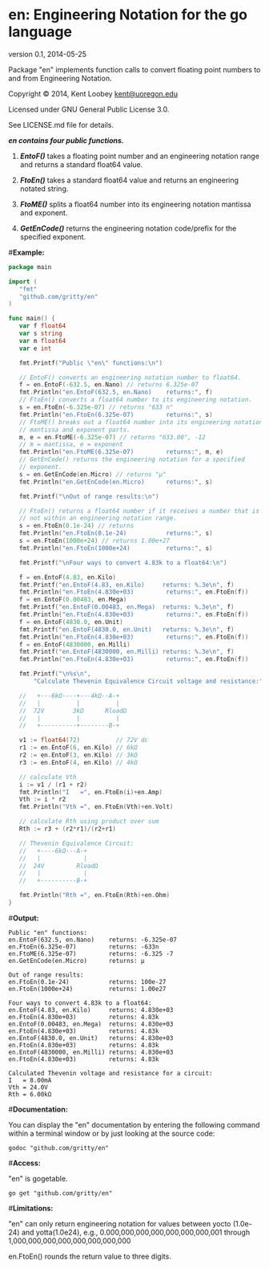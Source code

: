 en: Engineering Notation for the go language
============================================

version 0.1, 2014-05-25

Package "en" implements function calls to convert floating point numbers to and from Engineering Notation.

Copyright © 2014, Kent Loobey <kent@uoregon.edu>

Licensed under GNU General Public License 3.0.

See LICENSE.md file for details.

**_en contains four public functions._**

1. **_EntoF()_** takes a floating point number and an engineering notation range and returns a standard float64 value.

2. **_FtoEn()_** takes a standard float64 value and returns an engineering notated string.

3. **_FtoME()_** splits a float64 number into its engineering notation mantissa and exponent.

4. **_GetEnCode()_** returns the engineering notation code/prefix for the specified exponent.

#**Example:**

 ```go
package main

import (
	"fmt"
	"github.com/gritty/en"
)

func main() {
	var f float64
	var s string
	var m float64
	var e int

	fmt.Printf("Public \"en\" functions:\n")

	// EntoF() converts an engineering notation number to float64.
	f = en.EntoF(-632.5, en.Nano) // returns 6.325e-07
	fmt.Println("en.EntoF(632.5, en.Nano)    returns:", f)
	// FtoEn() converts a float64 number to its engineering notation.
	s = en.FtoEn(-6.325e-07) // returns "633 n"
	fmt.Println("en.FtoEn(6.325e-07)         returns:", s)
	// FtoME() breaks out a float64 number into its engineering notation
	// mantissa and exponent parts.
	m, e = en.FtoME(-6.325e-07) // returns "633.00", -12
	// m = mantissa, e = exponent
	fmt.Println("en.FtoME(6.325e-07)         returns:", m, e)
	// GetEnCode() returns the engineering notation for a specified
	// exponent.
	s = en.GetEnCode(en.Micro) // returns "µ"
	fmt.Println("en.GetEnCode(en.Micro)      returns:", s)

	fmt.Printf("\nOut of range results:\n")

	// FtoEn() returns a float64 number if it receives a number that is
	// not within an engineering notation range.
	s = en.FtoEn(0.1e-24) // returns
	fmt.Println("en.FtoEn(0.1e-24)           returns:", s)
	s = en.FtoEn(1000e+24) // returns 1.00e+27
	fmt.Println("en.FtoEn(1000e+24)          returns:", s)

	fmt.Printf("\nFour ways to convert 4.83k to a float64:\n")

	f = en.EntoF(4.83, en.Kilo)
	fmt.Printf("en.EntoF(4.83, en.Kilo)     returns: %.3e\n", f)
	fmt.Println("en.FtoEn(4.830e+03)         returns:", en.FtoEn(f))
	f = en.EntoF(0.00483, en.Mega)
	fmt.Printf("en.EntoF(0.00483, en.Mega)  returns: %.3e\n", f)
	fmt.Println("en.FtoEn(4.830e+03)         returns:", en.FtoEn(f))
	f = en.EntoF(4830.0, en.Unit)
	fmt.Printf("en.EntoF(4830.0, en.Unit)   returns: %.3e\n", f)
	fmt.Println("en.FtoEn(4.830e+03)         returns:", en.FtoEn(f))
	f = en.EntoF(4830000, en.Milli)
	fmt.Printf("en.EntoF(4830000, en.Milli) returns: %.3e\n", f)
	fmt.Println("en.FtoEn(4.830e+03)         returns:", en.FtoEn(f))

	fmt.Printf("\n%s\n",
		"Calculate Thevenin Equivalence Circuit voltage and resistance:")

	//   +---6kΩ----+---4kΩ--A-+
	//   |          |          |
	//  72V        3kΩ      RloadΩ
	//   |          |          |
	//   +----------+--------B-+

	v1 := float64(72)          // 72V dc
	r1 := en.EntoF(6, en.Kilo) // 6kΩ
	r2 := en.EntoF(3, en.Kilo) // 3kΩ
	r3 := en.EntoF(4, en.Kilo) // 4kΩ

	// calculate Vth
	i := v1 / (r1 + r2)
	fmt.Println("I   =", en.FtoEn(i)+en.Amp)
	Vth := i * r2
	fmt.Println("Vth =", en.FtoEn(Vth)+en.Volt)

	// calculate Rth using product over sum
	Rth := r3 + (r2*r1)/(r2+r1)

	// Thevenin Equivalence Circuit:
	//   +----6kΩ---A-+
	//   |            |
	//  24V         RloadΩ
	//   |            |
	//   +----------B-+

	fmt.Println("Rth =", en.FtoEn(Rth)+en.Ohm)
}
 ```

#**Output:**

 ```
Public "en" functions:
en.EntoF(632.5, en.Nano)    returns: -6.325e-07
en.FtoEn(6.325e-07)         returns: -633n
en.FtoME(6.325e-07)         returns: -6.325 -7
en.GetEnCode(en.Micro)      returns: µ

Out of range results:
en.FtoEn(0.1e-24)           returns: 100e-27
en.FtoEn(1000e+24)          returns: 1.00e27

Four ways to convert 4.83k to a float64:
en.EntoF(4.83, en.Kilo)     returns: 4.830e+03
en.FtoEn(4.830e+03)         returns: 4.83k
en.EntoF(0.00483, en.Mega)  returns: 4.830e+03
en.FtoEn(4.830e+03)         returns: 4.83k
en.EntoF(4830.0, en.Unit)   returns: 4.830e+03
en.FtoEn(4.830e+03)         returns: 4.83k
en.EntoF(4830000, en.Milli) returns: 4.830e+03
en.FtoEn(4.830e+03)         returns: 4.83k

Calculated Thevenin voltage and resistance for a circuit:
I   = 8.00mA
Vth = 24.0V
Rth = 6.00kΩ
 ```

#**Documentation:**

You can display the "en" documentation by entering the following command within a terminal window or by just looking at the source code:

 ```
godoc "github.com/gritty/en"
 ```

#**Access:**

"en" is gogetable.

 ```
go get "github.com/gritty/en"
 ```

#**Limitations:**

"en" can only return engineering notation for values between yocto (1.0e-24) and yotta(1.0e24), e.g., 0.000,000,000,000,000,000,000,001 through 1,000,000,000,000,000,000,000,000

en.FtoEn() rounds the return value to three digits.

